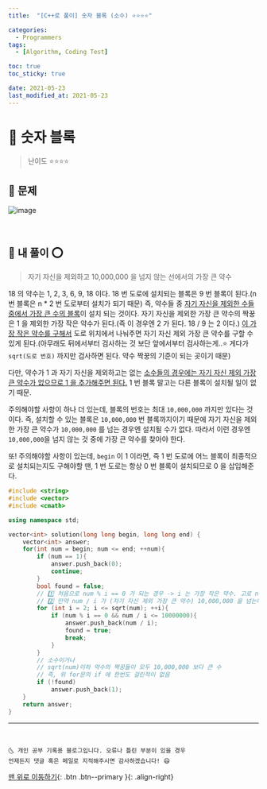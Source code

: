 ```yaml
---
title:  "[C++로 풀이] 숫자 블록 (소수) ⭐⭐⭐⭐" 

categories:
  - Programmers
tags:
  - [Algorithm, Coding Test]

toc: true
toc_sticky: true

date: 2021-05-23
last_modified_at: 2021-05-23
---
```


# 📌 숫자 블록

> 난이도 ⭐⭐⭐⭐

## 🚀 문제

![image](https://user-images.githubusercontent.com/42318591/119258099-3c729c80-bc03-11eb-819d-ea0af0937307.png)

<br>

## 🚀 내 풀이 ⭕

> 자기 자신을 제외하고 10,000,000 을 넘지 않는 선에서의 가장 큰 약수

18 의 약수는 1, 2, 3, 6, 9, 18 이다. 18 번 도로에 설치되는 블록은 9 번 블록이 된다.(n 번 블록은 n * 2 번 도로부터 설치가 되기 때문) 즉, 약수들 중 <u>자기 자신을 제외한 수들 중에서 가장 큰 수의 블록</u>이 설치 되는 것이다. 자기 자신을 제외한 가장 큰 약수의 짝꿍은 1 을 제외한 가장 작은 약수가 된다.(즉 이 경우엔 2 가 된다. 18 / 9 는 2 이다.) <u>이 가장 작은 약수를 구해서</u> 도로 위치에서 나눠주면 자기 자신 제외 가장 큰 약수를 구할 수 있게 된다.(아무래도 뒤에서부터 검사하는 것 보단 앞에서부터 검사하는게..⭐ 게다가 `sqrt(도로 번호)` 까지만 검사하면 된다. 약수 짝꿍의 기준이 되는 곳이기 때문)

다만, 약수가 1 과 자기 자신을 제외하고는 없는 <u>소수들의 경우에는 자기 자신 제외 가장 큰 약수가 없으므로 1 을 추가해주면 된다.</u> 1 번 블록 말고는 다른 블록이 설치될 일이 없기 때문.

주의해야할 사항이 하나 더 있는데, 블록의 번호는 최대 `10,000,000` 까지만 있다는 것이다. 즉, 설치할 수 있는 블록은 `10,000,000` 번 블록까지이기 때문에 자기 자신을 제외한 가장 큰 약수가 `10,000,000` 를 넘는 경우엔 설치될 수가 없다. 따라서 이런 경우엔 `10,000,000`을 넘지 않는 것 중에 가장 큰 약수를 찾아야 한다. 

또! 주의해야할 사항이 있는데, `begin` 이 1 이라면, 즉 1 번 도로에 어느 블록이 최종적으로 설치되는지도 구해야할 땐, 1 번 도로는 항상 0 번 블록이 설치되므로 0 을 삽입해준다. 

```cpp
#include <string>
#include <vector>
#include <cmath>

using namespace std;

vector<int> solution(long long begin, long long end) {
    vector<int> answer;
    for(int num = begin; num <= end; ++num){
        if (num == 1){
            answer.push_back(0);
            continue;
        }
        bool found = false;
        // 1️⃣ 처음으로 num % i == 0 가 되는 경우 -> i 는 가장 작은 약수. 고로 num / i 는 자기 자신을 제외한 가장 큰 약수가 된다. (i 의 짝꿍 약수)
        // 2️⃣ 만약 num / i 가 (자기 자신 제외 가장 큰 약수) 10,000,000 을 넘는다면 자연스럽게 다음 반복을 통해 더 커진, 증가된 i 부터 검사해나가면 된다. i 가 증가하면 num / i 는 감소한다. 이렇게 10,000,000 을 넘지 않는 선에서의! 가장 큰 약수를 구하면 된다.(num/i 가 10,000,000 을 넘지 않으면서 동시에 약수가 최는 최초의 수)
        for (int i = 2; i <= sqrt(num); ++i){
            if (num % i == 0 && num / i <= 10000000){
                answer.push_back(num / i);
                found = true;
                break;
            }
        }
        // 소수이거나 
        // sqrt(num)이하 약수의 짝꿍들이 모두 10,000,000 보다 큰 수 
        // 즉, 위 for문의 if 에 한번도 걸린적이 없음
        if (!found) 
            answer.push_back(1);
    }
    return answer;
}
```

***
<br>

    🌜 개인 공부 기록용 블로그입니다. 오류나 틀린 부분이 있을 경우 
    언제든지 댓글 혹은 메일로 지적해주시면 감사하겠습니다! 😄

[맨 위로 이동하기](#){: .btn .btn--primary }{: .align-right}